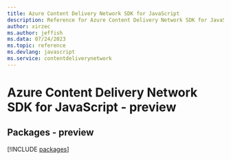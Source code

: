 ```yaml
---
title: Azure Content Delivery Network SDK for JavaScript
description: Reference for Azure Content Delivery Network SDK for JavaScript
author: xirzec
ms.author: jeffish
ms.data: 07/24/2023
ms.topic: reference
ms.devlang: javascript
ms.service: contentdeliverynetwork
---
```

# Azure Content Delivery Network SDK for JavaScript - preview
## Packages - preview
[!INCLUDE [packages](content-delivery-network-index.md)]